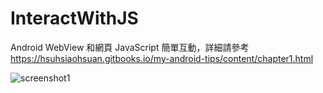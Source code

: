 # InteractWithJS
Android WebView 和網頁 JavaScript 簡單互動，詳細請參考 https://hsuhsiaohsuan.gitbooks.io/my-android-tips/content/chapter1.html

![screenshot1](https://user-images.githubusercontent.com/1331862/35819131-cb7b8b7a-0adc-11e8-9374-dd7d0befa66e.png)
